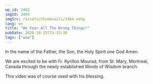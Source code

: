 ```yaml
---
wp_id: 2402
imgId: 2404
imgSrc: /assets/thumbnails/2404.webp
lang: en
title: "We Fear All The Wrong Things!"
pubDate: 2020-10-25T23:33:38
tags: ["wow"]
---
```


<!-- page: 6 -->

<p>In the name of the Father, the Son, the Holy Spirit one God Amen.</p>
<p>We are excited to be with Fr. Kyrillos Mourad, from St. Mary, Montreal, Canada through the newly established Words of Wisdom branch.</p>
<p>This video was of course used with his blessing.</p>
<p>&nbsp;</p>
